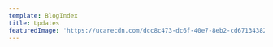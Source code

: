 ```yaml
---
template: BlogIndex
title: Updates
featuredImage: 'https://ucarecdn.com/dcc8c473-dc6f-40e7-8eb2-cd6713438200/'
---
```


